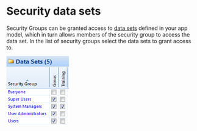 # Security data sets

Security Groups can be granted access to [data sets](../general-settings/data-sets.md) defined in your app model, which in turn allows members of the security group to access the data set. In the list of security groups select the data sets to grant access to.

![IDB713201BD5894161.png](media/IDB713201BD5894161.png)